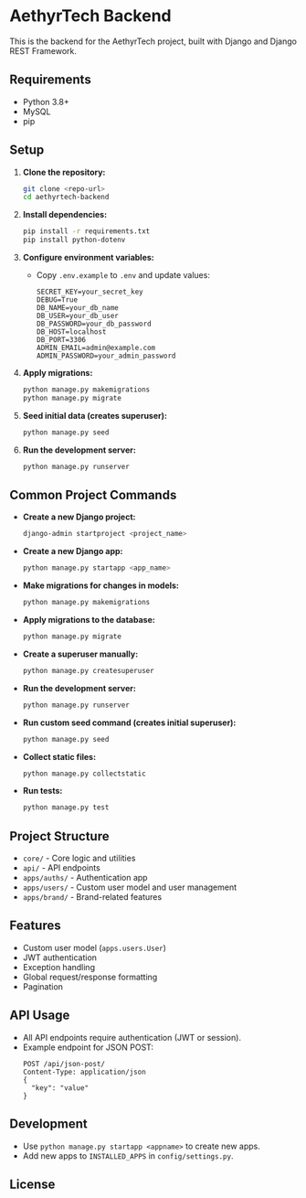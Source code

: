 # AethyrTech Backend

This is the backend for the AethyrTech project, built with Django and Django REST Framework.

## Requirements

- Python 3.8+
- MySQL
- pip

## Setup

1. **Clone the repository:**

   ```sh
   git clone <repo-url>
   cd aethyrtech-backend
   ```

2. **Install dependencies:**

   ```sh
   pip install -r requirements.txt
   pip install python-dotenv
   ```

3. **Configure environment variables:**

   - Copy `.env.example` to `.env` and update values:
     ```
     SECRET_KEY=your_secret_key
     DEBUG=True
     DB_NAME=your_db_name
     DB_USER=your_db_user
     DB_PASSWORD=your_db_password
     DB_HOST=localhost
     DB_PORT=3306
     ADMIN_EMAIL=admin@example.com
     ADMIN_PASSWORD=your_admin_password
     ```

4. **Apply migrations:**

   ```sh
   python manage.py makemigrations
   python manage.py migrate
   ```

5. **Seed initial data (creates superuser):**

   ```sh
   python manage.py seed
   ```

6. **Run the development server:**
   ```sh
   python manage.py runserver
   ```

## Common Project Commands

- **Create a new Django project:**

  ```sh
  django-admin startproject <project_name>
  ```

- **Create a new Django app:**

  ```sh
  python manage.py startapp <app_name>
  ```

- **Make migrations for changes in models:**

  ```sh
  python manage.py makemigrations
  ```

- **Apply migrations to the database:**

  ```sh
  python manage.py migrate
  ```

- **Create a superuser manually:**

  ```sh
  python manage.py createsuperuser
  ```

- **Run the development server:**

  ```sh
  python manage.py runserver
  ```

- **Run custom seed command (creates initial superuser):**

  ```sh
  python manage.py seed
  ```

- **Collect static files:**

  ```sh
  python manage.py collectstatic
  ```

- **Run tests:**
  ```sh
  python manage.py test
  ```

## Project Structure

- `core/` - Core logic and utilities
- `api/` - API endpoints
- `apps/auths/` - Authentication app
- `apps/users/` - Custom user model and user management
- `apps/brand/` - Brand-related features

## Features

- Custom user model (`apps.users.User`)
- JWT authentication
- Exception handling
- Global request/response formatting
- Pagination

## API Usage

- All API endpoints require authentication (JWT or session).
- Example endpoint for JSON POST:
  ```
  POST /api/json-post/
  Content-Type: application/json
  {
    "key": "value"
  }
  ```

## Development

- Use `python manage.py startapp <appname>` to create new apps.
- Add new apps to `INSTALLED_APPS` in `config/settings.py`.

## License
